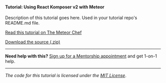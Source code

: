 #### Tutorial: Using React Komposer v2 with Meteor

Description of this tutorial goes here. Used in your tutorial repo's README.md file.

[Read this tutorial on The Meteor Chef](https://themeteorchef.com/tutorials/using-react-komposer-v2-with-meteor)  

[Download the source (.zip)](https://github.com/themeteorchef/using-react-komposer-v2-with-meteor/archive/master.zip)

---

**Need help with this?** [Sign up for a Mentorship appointment](https://themeteorchef.com/mentorship?readme=using-react-komposer-v2-with-meteor) and get 1-on-1 help.

---

_The code for this tutorial is licensed under the [MIT License](http://opensource.org/licenses/MIT)_.
